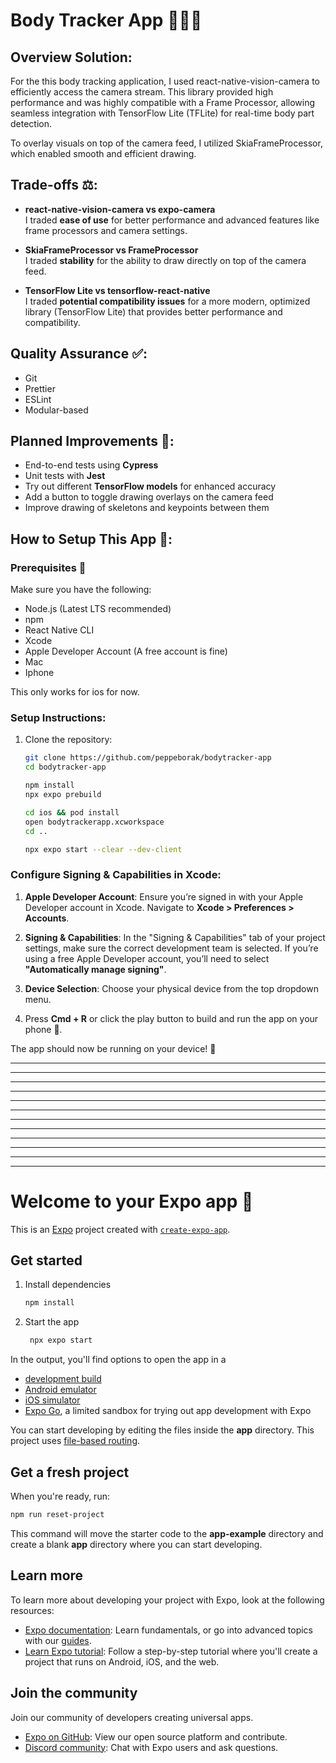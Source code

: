 # Body Tracker App 🧑‍💻📱

## Overview Solution:

For the this body tracking application, I used react-native-vision-camera to efficiently access the camera stream. This library provided high performance and was highly compatible with a Frame Processor, allowing seamless integration with TensorFlow Lite (TFLite) for real-time body part detection.

To overlay visuals on top of the camera feed, I utilized SkiaFrameProcessor, which enabled smooth and efficient drawing.


## Trade-offs ⚖️:

- **react-native-vision-camera vs expo-camera**  
  I traded **ease of use** for better performance and advanced features like frame processors and camera settings.

- **SkiaFrameProcessor vs FrameProcessor**  
  I traded **stability** for the ability to draw directly on top of the camera feed.

- **TensorFlow Lite vs tensorflow-react-native**  
  I traded **potential compatibility issues** for a more modern, optimized library (TensorFlow Lite) that provides better performance and compatibility.

## Quality Assurance ✅:

- Git
- Prettier 
- ESLint
- Modular-based 

## Planned Improvements 🔧:

- End-to-end tests using **Cypress** 
- Unit tests with **Jest** 
- Try out different **TensorFlow models** for enhanced accuracy 
- Add a button to toggle drawing overlays on the camera feed 
- Improve drawing of skeletons and keypoints between them 

## How to Setup This App 🔧:

### Prerequisites 📝
Make sure you have the following:

- Node.js (Latest LTS recommended) 
- npm
- React Native CLI 
- Xcode 
- Apple Developer Account (A free account is fine) 
- Mac
- Iphone

This only works for ios for now.

### Setup Instructions:

1. Clone the repository:
   ```bash
   git clone https://github.com/peppeborak/bodytracker-app
   cd bodytracker-app
   ```

   ```bash
   npm install
   npx expo prebuild
   ```
   ```bash
   cd ios && pod install
   open bodytrackerapp.xcworkspace
   cd ..
   ```
   ```bash
   npx expo start --clear --dev-client
   ```

### Configure Signing & Capabilities in Xcode:

1. **Apple Developer Account**: Ensure you’re signed in with your Apple Developer account in Xcode. Navigate to **Xcode > Preferences > Accounts**.

2. **Signing & Capabilities**: In the "Signing & Capabilities" tab of your project settings, make sure the correct development team is selected. If you’re using a free Apple Developer account, you’ll need to select **"Automatically manage signing"**.

3. **Device Selection**: Choose your physical device from the top dropdown menu.

4. Press **Cmd + R** or click the play button to build and run the app on your phone 📱.

The app should now be running on your device! 🎉


---
---
---
---
---
---
---
---
---
---
---
---


























# Welcome to your Expo app 👋

This is an [Expo](https://expo.dev) project created with [`create-expo-app`](https://www.npmjs.com/package/create-expo-app).

## Get started

1. Install dependencies

   ```bash
   npm install
   ```

2. Start the app

   ```bash
    npx expo start
   ```

In the output, you'll find options to open the app in a

- [development build](https://docs.expo.dev/develop/development-builds/introduction/)
- [Android emulator](https://docs.expo.dev/workflow/android-studio-emulator/)
- [iOS simulator](https://docs.expo.dev/workflow/ios-simulator/)
- [Expo Go](https://expo.dev/go), a limited sandbox for trying out app development with Expo

You can start developing by editing the files inside the **app** directory. This project uses [file-based routing](https://docs.expo.dev/router/introduction).

## Get a fresh project

When you're ready, run:

```bash
npm run reset-project
```

This command will move the starter code to the **app-example** directory and create a blank **app** directory where you can start developing.

## Learn more

To learn more about developing your project with Expo, look at the following resources:

- [Expo documentation](https://docs.expo.dev/): Learn fundamentals, or go into advanced topics with our [guides](https://docs.expo.dev/guides).
- [Learn Expo tutorial](https://docs.expo.dev/tutorial/introduction/): Follow a step-by-step tutorial where you'll create a project that runs on Android, iOS, and the web.

## Join the community

Join our community of developers creating universal apps.

- [Expo on GitHub](https://github.com/expo/expo): View our open source platform and contribute.
- [Discord community](https://chat.expo.dev): Chat with Expo users and ask questions.
